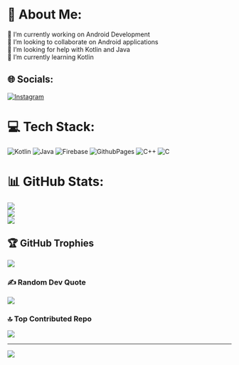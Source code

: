 # 💫 About Me:
🔭 I’m currently working on Android Development<br>👯 I’m looking to collaborate on Android applications<br>🤝 I’m looking for help with Kotlin and Java<br>🌱 I’m currently learning Kotlin


## 🌐 Socials:
[![Instagram](https://img.shields.io/badge/Instagram-%23E4405F.svg?logo=Instagram&logoColor=white)](https://instagram.com/itz_gsl_tiger) 

# 💻 Tech Stack:
![Kotlin](https://img.shields.io/badge/kotlin-%237F52FF.svg?style=for-the-badge&logo=kotlin&logoColor=white) ![Java](https://img.shields.io/badge/java-%23ED8B00.svg?style=for-the-badge&logo=openjdk&logoColor=white) ![Firebase](https://img.shields.io/badge/firebase-%23039BE5.svg?style=for-the-badge&logo=firebase) ![GithubPages](https://img.shields.io/badge/github%20pages-121013?style=for-the-badge&logo=github&logoColor=white) ![C++](https://img.shields.io/badge/c++-%2300599C.svg?style=for-the-badge&logo=c%2B%2B&logoColor=white) ![C](https://img.shields.io/badge/c-%2300599C.svg?style=for-the-badge&logo=c&logoColor=white)
# 📊 GitHub Stats:
![](https://github-readme-stats.vercel.app/api?username=gyarsilalsolanki011&theme=tokyonight&hide_border=true&include_all_commits=false&count_private=false)<br/>
![](https://github-readme-streak-stats.herokuapp.com/?user=gyarsilalsolanki011&theme=tokyonight&hide_border=true)<br/>
![](https://github-readme-stats.vercel.app/api/top-langs/?username=gyarsilalsolanki011&theme=tokyonight&hide_border=true&include_all_commits=false&count_private=false&layout=compact)

## 🏆 GitHub Trophies
![](https://github-profile-trophy.vercel.app/?username=gyarsilalsolanki011&theme=tokyonight&no-frame=true&no-bg=false&margin-w=4)

### ✍️ Random Dev Quote
![](https://quotes-github-readme.vercel.app/api?type=horizontal&theme=tokyonight)

### 🔝 Top Contributed Repo
![](https://github-contributor-stats.vercel.app/api?username=gyarsilalsolanki011&limit=5&theme=tokyonight&combine_all_yearly_contributions=true)

---
[![](https://visitcount.itsvg.in/api?id=gyarsilalsolanki011&icon=5&color=0)](https://visitcount.itsvg.in)

<!-- Proudly created with GPRM ( https://gprm.itsvg.in ) -->
